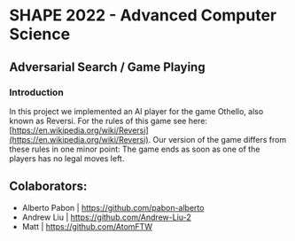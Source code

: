 # SHAPE 2022 - Advanced Computer Science
## Adversarial Search / Game Playing

### Introduction

In this project we implemented an AI player for the game Othello, also known as Reversi. For the rules of this game see here: [https://en.wikipedia.org/wiki/Reversi](https://en.wikipedia.org/wiki/Reversi). Our version of the game differs from these rules in one minor point: The game ends as soon as one of the players has no legal moves left.

## Colaborators: 
- Alberto Pabon | https://github.com/pabon-alberto
- Andrew Liu | https://github.com/Andrew-Liu-2  
- Matt | https://github.com/AtomFTW
